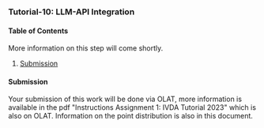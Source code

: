 ### Tutorial-10: LLM-API Integration

#### Table of Contents

More information on this step will come shortly.

1. [Submission](#submission)


#### Submission
Your submission of this work will be done via OLAT, more information is available in the pdf "Instructions Assignment 1: IVDA Tutorial 2023" which is also on OLAT.
Information on the point distribution is also in this document. 


